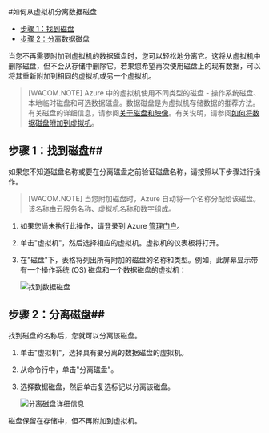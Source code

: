 <properties writer="kathydav" editor="tysonn" manager="timlt" />
<tags ms.service=""
    ms.date="12/31/2014"
    wacn.date="04/11/2015"
    />



#如何从虚拟机分离数据磁盘 

- [步骤 1：找到磁盘](#finddisks)
- [步骤 2：分离数据磁盘](#detachdisk)

当您不再需要附加到虚拟机的数据磁盘时，您可以轻松地分离它。这将从虚拟机中删除磁盘，但不会从存储中删除它。若果您希望再次使用磁盘上的现有数据，可以将其重新附加到相同的虚拟机或另一个虚拟机。  

> [WACOM.NOTE] Azure 中的虚拟机使用不同类型的磁盘 - 操作系统磁盘、本地临时磁盘和可选数据磁盘。数据磁盘是为虚拟机存储数据的推荐方法。有关磁盘的详细信息，请参阅[关于磁盘和映像][]。有关说明，请参阅[如何将数据磁盘附加到虚拟机][attachdisk]。

## <a id="finddisks"> </a>步骤 1：找到磁盘##


如果您不知道磁盘名称或要在分离磁盘之前验证磁盘名称，请按照以下步骤进行操作。 

> [WACOM.NOTE] 当您附加磁盘时，Azure 自动将一个名称分配给该磁盘。该名称由云服务名称、虚拟机名称和数字组成。

1. 如果您尚未执行此操作，请登录到 Azure [管理门户](https://manage.windowsazure.cn)。

2. 单击"虚拟机"，然后选择相应的虚拟机。虚拟机的仪表板将打开。

3. 在"磁盘"下，表格将列出所有附加的磁盘的名称和类型。例如，此屏幕显示带有一个操作系统 (OS) 磁盘和一个数据磁盘的虚拟机：
		
	![找到数据磁盘](./media/howto-detach-disk-windows-linux/FindDataDisks.png)	


## <a id="detachdisk"> </a>步骤 2：分离磁盘##

找到磁盘的名称后，您就可以分离该磁盘。

1. 单击"虚拟机"，选择具有要分离的数据磁盘的虚拟机。
2. 从命令行中，单击"分离磁盘"。

2. 选择数据磁盘，然后单击复选标记以分离该磁盘。


	![分离磁盘详细信息](./media/howto-detach-disk-windows-linux/DetachDiskDetails.png)

磁盘保留在存储中，但不再附加到虚拟机。



[attachdisk]: /documentation/articles/storage-windows-attach-disk
[关于磁盘和映像]:http://go.microsoft.com/fwlink/p/?LinkId=263439
<!--HONumber=41-->
